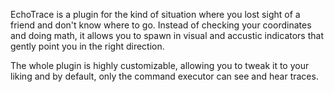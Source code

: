 EchoTrace is a plugin for the kind of situation where you lost sight of a friend and don't know where to go. Instead of checking your coordinates and doing math, it allows you to spawn in visual and accustic indicators that gently point you in the right direction.

The whole plugin is highly customizable, allowing you to tweak it to your liking and by default, only the command executor can see and hear traces.
